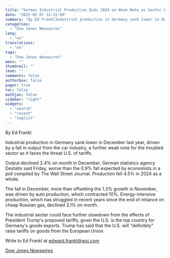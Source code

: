 ```yaml
---
title: "German Industrial Production Ends 2024 on Weak Note as Sector Braces for Tariffs"
date: "2025-02-07 15:31:00"
summary: "By Ed FranklIndustrial production in Germany sank lower in December last year, driven by a fall in output from the car industry, a further weak note for the troubled sector as it faces the threat U.S. of tariffs.Output declined 2.4% on month in December, German statistics agency Destatis said Friday,..."
categories:
  - "Dow Jones Newswires"
lang:
  - "en"
translations:
  - "en"
tags:
  - "Dow Jones Newswires"
menu: ""
thumbnail: ""
lead: ""
comments: false
authorbox: false
pager: true
toc: false
mathjax: false
sidebar: "right"
widgets:
  - "search"
  - "recent"
  - "taglist"
---
```


By Ed Frankl

Industrial production in Germany sank lower in December last year, driven by a fall in output from the car industry, a further weak note for the troubled sector as it faces the threat U.S. of tariffs.

Output declined 2.4% on month in December, German statistics agency Destatis said Friday, worse than the 0.9% fall expected by economists in a poll compiled by The Wall Street Journal. Production fell 4.5% in 2024 as a whole.

The fall in December, more than offsetting the 1.3% growth in November, was driven by auto production, which contracted 10%. Energy-intensive production, which has struggled in recent years since the end of reliance on cheap Russian gas, declined 3.1% on month.

The industrial sector could face further slowdown from the effects of President Trump's proposed tariffs, given the U.S. is the top country for Germany's goods exports. Trump has said that the U.S. will "definitely" raise tariffs on goods from the European Union.

Write to Ed Frankl at edward.frankl@wsj.com

[Dow Jones Newswires](https://www.tradingview.com/news/DJN_DN20250207002893:0-german-industrial-production-ends-2024-on-weak-note-as-sector-braces-for-tariffs/)
